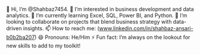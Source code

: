 👋 Hi, I’m @Shahbaz7454.
👀 I’m interested in business development and data analytics.
🌱 I’m currently learning Excel, SQL, Power BI, and Python.
💞️ I’m looking to collaborate on projects that blend business strategy with data-driven insights.
📫 How to reach me: (www.linkedin.com/in/shahbaz-ansari-b0b2ba207)
😄 Pronouns: He/Him
⚡ Fun fact: I’m always on the lookout for new skills to add to my toolkit!
